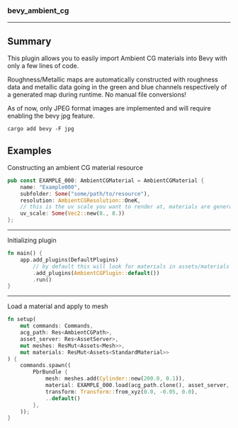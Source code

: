 ### bevy_ambient_cg
---
## Summary
This plugin allows you to easily import Ambient CG materials into Bevy with only a few lines of code.

Roughness/Metallic maps are automatically constructed with roughness data and metallic data going in the green and blue channels respectively of a generated map during runtime. No manual file conversions!

As of now, only JPEG format images are implemented and will require enabling the bevy jpg feature.

```
cargo add bevy -F jpg
```

## Examples
Constructing an ambient CG material resource
```Rust
pub const EXAMPLE_000: AmbientCGMaterial = AmbientCGMaterial {
    name: "Example000",
    subfolder: Some("some/path/to/resource"),
    resolution: AmbientCGResolution::OneK,
    // this is the uv scale you want to render at, materials are generated to repeat
    uv_scale: Some(Vec2::new(8., 8.))
};
```
---
Initializing plugin
```Rust
fn main() {
    app.add_plugins(DefaultPlugins)
        // by default this will look for materials in assets/materials
        .add_plugins(AmbientCGPlugin::default())
        .run()
}
```
---
Load a material and apply to mesh
```Rust
fn setup(
    mut commands: Commands,
    acg_path: Res<AmbientCGPath>,
    asset_server: Res<AssetServer>,
    mut meshes: ResMut<Assets<Mesh>>,
    mut materials: ResMut<Assets<StandardMaterial>>
) {
    commands.spawn((
        PbrBundle {
            mesh: meshes.add(Cylinder::new(200.0, 0.1)),
            material: EXAMPLE_000.load(acg_path.clone(), asset_server, &mut materials),
            transform: Transform::from_xyz(0.0, -0.05, 0.0),
            ..default()
        },
    ));
}
```